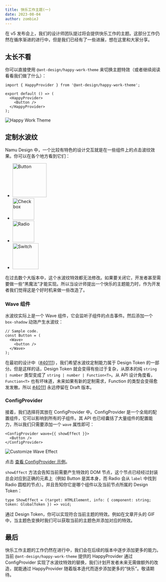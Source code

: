 ```yaml
---
title: 快乐工作主题(一)
date: 2023-08-04
author: zombieJ
---
```


在 v5 发布会上，我们的设计师团队提过将会提供快乐工作的主题。这部分工作仍然在循序渐进的进行中，但是我们已经有了一些进展，想在这里和大家分享。

## 太长不看

你可以直接使用 `@ant-design/happy-work-theme` 来切换主题特效（或者继续阅读看看我们做了什么）：

```tsx
import { HappyProvider } from '@ant-design/happy-work-theme';

export default () => (
  <HappyProvider>
    <Button />
  </HappyProvider>
);
```

![Happy Work Theme](https://github.com/react-component/picker/assets/5378891/3c54ef05-5448-4619-b492-b5328c032c52)

## 定制水波纹

Namu Design 中，一个比较有特色的设计交互就是在一些组件上的点击波纹效果。你可以在各个地方看到它们：

- <img alt="Button" height="110" src="https://github.com/react-component/picker/assets/5378891/60aaad50-cfd5-4c1f-b91f-0be217877f3f" />
- <img alt="Checkbox" height="70" src="https://github.com/react-component/picker/assets/5378891/f7d64d64-29db-4c9c-a0d6-de8b36a31d48" />
- <img alt="Radio" height="70" src="https://github.com/react-component/picker/assets/5378891/9f4edaa8-26f7-468c-bcf3-1ce80163bf0e" />
- <img alt="Switch" height="84" src="https://github.com/react-component/picker/assets/5378891/16abcee6-32d0-4075-bc4c-440d8aade067" />

在过去数个大版本中，这个水波纹特效都无法修改。如果要关闭它，开发者甚至需要做一些“黑魔法”才能实现。所以当设计师提出一个快乐的主题能力时，作为开发者我们觉得这是个好时机来做一些改造了。

### Wave 组件

水波纹实际上是一个 Wave 组件，它会监听子组件的点击事件。然后添加一个 `box-shadow` 动效产生水波纹：

```tsx
// Sample code.
const Button = (
  <Wave>
    <button />
  </Wave>
);
```

在最初的设计中（[#40111](https://github.com/ant-design/ant-design/pull/40111)），我们希望水波纹定制能力属于 Design Token 的一部分。但是这样的话，Design Token 就会变得有些过于复杂，从原本的纯 `string | number` 类型变成了 `string | number | Function<T>`。从 API 设计角度看，`Function<T>` 也有坏味道，未来如果有新的定制需求，Function 的类型会变得愈发发散。所以 [#40111](https://github.com/ant-design/ant-design/pull/40111) 永远停留在 Draft 版本。

### ConfigProvider

接着，我们选择将其放在 ConfigProvider 中。ConfigProvider 是一个全局的配置组件，它可以影响到所有的子组件。其 API 也已经囊括了大量组件的配置能力，所以我们只需要添加一个 `wave` 属性即可：

```tsx
<ConfigProvider wave={{ showEffect }}>
  <Button />
</ConfigProvider>
```

![Customize Wave Effect](https://github.com/react-component/picker/assets/5378891/425094d8-8767-4a53-85fb-5b13b888f2c4)

点击 [查看 ConfigProvider 示例](/components/config-provider#config-provider-demo-wave)。

`showEffect` 方法会告知当前需要产生特效的 DOM 节点，这个节点已经经过封装总会对应到正确的元素上（例如 Button 是其本身，而 Radio 会从 `label` 中找到 Radio 圆框的节点）。并且告知你它是哪个组件以及当前节点所属的 Design Token：

```tsx
type ShowEffect = (target: HTMLElement, info: { component: string; token: GlobalToken }) => void;
```

通过 Design Token，你可以实现符合当前主题的特效。例如在文章开头的 GIF 中，当主题色变换时我们可以获取当前的主题色并添加对应的特效。

## 最后

快乐工作主题的工作仍然在进行中，我们会在后续的版本中逐步添加更多的能力。当前 `@ant-design/happy-work-theme` 提供的 HappyProvider 通过 ConfigProvider 实现了水波纹特效的替换，我们计划开发者未来无需做额外的改造，就能通过 HappyProvider 随着版本迭代而逐步添加更多的“快乐”。敬请期待。

